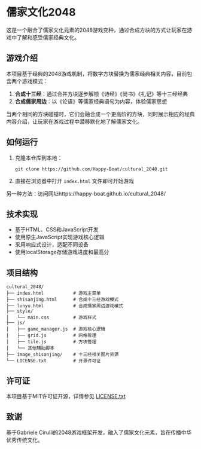 # 儒家文化2048

这是一个融合了儒家文化元素的2048游戏变种，通过合成方块的方式让玩家在游戏中了解和感受儒家经典文化。

## 游戏介绍

本项目基于经典的2048游戏机制，将数字方块替换为儒家经典相关内容，目前包含两个游戏模式：

1. **合成十三经**：通过合并方块逐步解锁《诗经》《尚书》《礼记》等十三经经典
2. **合成儒家周边**：以《论语》等儒家经典语句为内容，体验儒家思想

当两个相同的方块碰撞时，它们会融合成一个更高阶的方块，同时展示相应的经典内容介绍，让玩家在游戏过程中潜移默化地了解儒家文化。

## 如何运行

1. 克隆本仓库到本地：
   ```
   git clone https://github.com/Happy-Boat/cultural_2048.git
   ```

2. 直接在浏览器中打开 `index.html` 文件即可开始游戏

另一种方法：访问网址https://happy-boat.github.io/cultural_2048/

## 技术实现

- 基于HTML、CSS和JavaScript开发
- 使用原生JavaScript实现游戏核心逻辑
- 采用响应式设计，适配不同设备
- 使用localStorage存储游戏进度和最高分

## 项目结构

```
cultural_2048/
├── index.html           # 游戏主菜单
├── shisanjing.html      # 合成十三经游戏模式
├── lunyu.html           # 合成儒家周边游戏模式
├── style/
│   └── main.css         # 游戏样式
├── js/
│   ├── game_manager.js  # 游戏核心逻辑
│   ├── grid.js          # 网格管理
│   ├── tile.js          # 方块管理
│   └── 其他辅助脚本
├── image_shisanjing/    # 十三经相关图片资源
└── LICENSE.txt          # 开源许可证
```

## 许可证

本项目基于MIT许可证开源，详情参见 [LICENSE.txt](LICENSE.txt)

## 致谢

基于Gabriele Cirulli的2048游戏框架开发，融入了儒家文化元素，旨在传播中华优秀传统文化。
